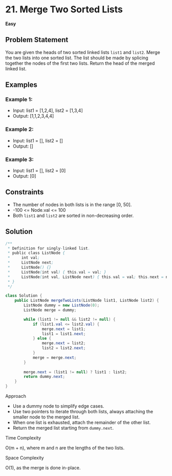 # 21. Merge Two Sorted Lists
**Easy**

## Problem Statement
You are given the heads of two sorted linked lists `list1` and `list2`.
Merge the two lists into one sorted list. The list should be made by splicing together the nodes of the first two lists.
Return the head of the merged linked list.

## Examples
### Example 1:
- Input: list1 = [1,2,4], list2 = [1,3,4]
- Output: [1,1,2,3,4,4]

### Example 2:
- Input: list1 = [], list2 = []
- Output: []

### Example 3:
- Input: list1 = [], list2 = [0]
- Output: [0]

## Constraints
- The number of nodes in both lists is in the range [0, 50].
- -100 <= Node.val <= 100
- Both `list1` and `list2` are sorted in non-decreasing order.

## Solution
```java
/**
 * Definition for singly-linked list.
 * public class ListNode {
 *     int val;
 *     ListNode next;
 *     ListNode() {}
 *     ListNode(int val) { this.val = val; }
 *     ListNode(int val, ListNode next) { this.val = val; this.next = next; }
 * }
 */

class Solution {
	public ListNode mergeTwoLists(ListNode list1, ListNode list2) {
		ListNode dummy = new ListNode(0);
		ListNode merge = dummy;  

		while (list1 != null && list2 != null) {
			if (list1.val <= list2.val) {
				merge.next = list1;
				list1 = list1.next;
			} else {
				merge.next = list2;
				list2 = list2.next;
			}
			merge = merge.next;
		}
      
		merge.next = (list1 != null) ? list1 : list2;
		return dummy.next;
	}
}
```

Approach

- Use a dummy node to simplify edge cases.
- Use two pointers to iterate through both lists, always attaching the smaller node to the merged list.
- When one list is exhausted, attach the remainder of the other list.
- Return the merged list starting from `dummy.next`.

Time Complexity

O(m + n), where m and n are the lengths of the two lists.

Space Complexity

O(1), as the merge is done in-place.
